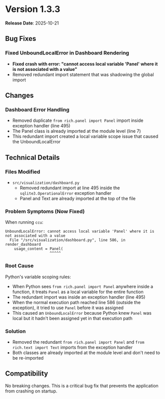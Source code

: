 # Version 1.3.3

**Release Date**: 2025-10-21

## Bug Fixes

### Fixed UnboundLocalError in Dashboard Rendering
- **Fixed crash with error: "cannot access local variable 'Panel' where it is not associated with a value"**
- Removed redundant import statement that was shadowing the global import

## Changes

### Dashboard Error Handling
- Removed duplicate `from rich.panel import Panel` import inside exception handler (line 495)
- The Panel class is already imported at the module level (line 7)
- This redundant import created a local variable scope issue that caused the UnboundLocalError

## Technical Details

### Files Modified
- `src/visualization/dashboard.py`
  - Removed redundant import at line 495 inside the `sqlite3.OperationalError` exception handler
  - Panel and Text are already imported at the top of the file

### Problem Symptoms (Now Fixed)
When running `ccu`:
```
UnboundLocalError: cannot access local variable 'Panel' where it is not associated with a value
  File "/src/visualization/dashboard.py", line 586, in render_dashboard
    usage_content = Panel(
                    ^^^^^
```

### Root Cause
Python's variable scoping rules:
- When Python sees `from rich.panel import Panel` anywhere inside a function, it treats `Panel` as a local variable for the entire function
- The redundant import was inside an exception handler (line 495)
- When the normal execution path reached line 586 (outside the exception), it tried to use `Panel` before it was assigned
- This caused an `UnboundLocalError` because Python knew `Panel` was local but it hadn't been assigned yet in that execution path

### Solution
- Removed the redundant `from rich.panel import Panel` and `from rich.text import Text` imports from the exception handler
- Both classes are already imported at the module level and don't need to be re-imported

## Compatibility

No breaking changes. This is a critical bug fix that prevents the application from crashing on startup.
